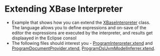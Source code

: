 # Extending XBase Interpreter

* Example that shows how you can extend the [XBaseInterpreter](http://download.eclipse.org/modeling/tmf/xtext/javadoc/2.9/org/eclipse/xtext/xbase/interpreter/impl/XbaseInterpreter.html) class. The language allows you to define expressions and on-save of the editor the expressions are executed by the interpreter, and results get displaayed in the Eclipse consol
* The following files should interest you - [ProgramInterpreter.xtend](https://github.com/nbhusare/Xbase-sandbox/blob/master/org.ne.xtext.example.program/src/org/ne/xtext/example/program/interpreter/ProgramInterpreter.xtend) and [ProgramDocumentProvider.xtend](https://github.com/nbhusare/Xbase-sandbox/blob/master/org.ne.xtext.example.program.ui/bin/org/ne/xtext/example/program/ui/documentprovider/ProgramDocumentProvider.xtend), [ProgramDslJvmModelInferrer.xtend](https://github.com/nbhusare/Xbase-sandbox/blob/master/org.ne.xtext.example.program/bin/org/ne/xtext/example/program/jvmmodel/ProgramDslJvmModelInferrer.xtend).
